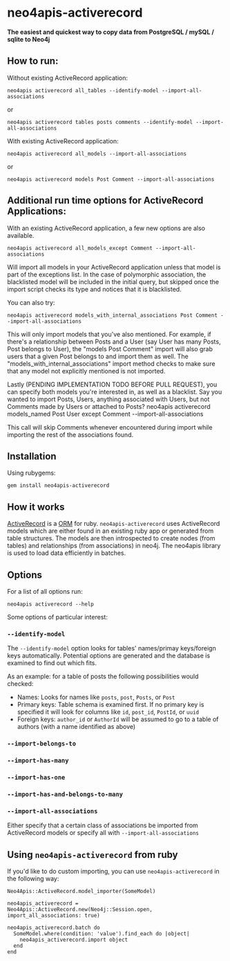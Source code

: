 # neo4apis-activerecord

**The easiest and quickest way to copy data from PostgreSQL / mySQL / sqlite to Neo4j**

## How to run:

Without existing ActiveRecord application:

    neo4apis activerecord all_tables --identify-model --import-all-associations

or

    neo4apis activerecord tables posts comments --identify-model --import-all-associations

With existing ActiveRecord application:

    neo4apis activerecord all_models --import-all-associations

or

    neo4apis activerecord models Post Comment --import-all-associations

## Additional run time options for ActiveRecord Applications:

With an existing ActiveRecord application, a few new options are also available.

    neo4apis activerecord all_models_except Comment --import-all-associations

Will import all models in your ActiveRecord application unless that model is part of the exceptions list. In the case of polymorphic association, the blacklisted model will be included in the initial query, but skipped once the import script checks its type and notices that it is blacklisted. 

You can also try: 

    neo4apis activerecord models_with_internal_associations Post Comment --import-all-associations

This will only import models that you've also mentioned. For example, if there's a relationship between Posts and a User (say User has many Posts, Post belongs to User), the "models Post Comment" import will also grab users that a given Post belongs to and import them as well. The "models_with_internal_associations" import method checks to make sure that any model not explicitly mentioned is not imported. 

Lastly (PENDING IMPLEMENTATION TODO BEFORE PULL REQUEST), you can specify both models you're interested in, as well as a blacklist. Say you wanted to import Posts, Users, anything associated with Users, but not Comments made by Users or attached to Posts? 
    neo4apis activerecord models_named Post User except Comment --import-all-associations

This call will skip Comments whenever encountered during import while importing the rest of the associations found. 

## Installation

Using rubygems:

    gem install neo4apis-activerecord

## How it works

[ActiveRecord](http://guides.rubyonrails.org/active_record_basics.html) is a [ORM](http://en.wikipedia.org/wiki/Object-relational_mapping) for ruby.  `neo4apis-activerecord` uses ActiveRecord models which are either found in an existing ruby app or generated from table structures.  The models are then introspected to create nodes (from tables) and relationships (from associations) in neo4j.  The neo4apis library is used to load data efficiently in batches.

## Options

For a list of all options run:

    neo4apis activerecord --help

Some options of particular interest:

### `--identify-model`

The `--identify-model` option looks for tables' names/primay keys/foreign keys automatically.  Potential options are generated and the database is examined to find out which fits.

As an example: for a table of posts the following possibilities would checked:

 * Names: Looks for names like `posts`, `post`, `Posts`, or `Post`
 * Primary keys: Table schema is examined first.  If no primary key is specified it will look for columns like `id`, `post_id`, `PostId`, or `uuid`
 * Foreign keys: `author_id` or `AuthorId` will be assumed to go to a table of authors (with a name identified as above)

### `--import-belongs-to`
### `--import-has-many`
### `--import-has-one`
### `--import-has-and-belongs-to-many`
### `--import-all-associations`

Either specify that a certain class of associations be imported from ActiveRecord models or specify all with `--import-all-associations`

## Using `neo4apis-activerecord` from ruby

If you'd like to do custom importing, you can use `neo4apis-activerecord` in the following way:

    Neo4Apis::ActiveRecord.model_importer(SomeModel)

    neo4apis_activerecord = Neo4Apis::ActiveRecord.new(Neo4j::Session.open, import_all_associations: true)

    neo4apis_activerecord.batch do
      SomeModel.where(condition: 'value').find_each do |object|
        neo4apis_activerecord.import object
      end
    end

